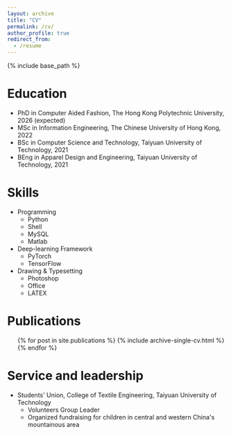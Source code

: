 ```yaml
---
layout: archive
title: "CV"
permalink: /cv/
author_profile: true
redirect_from:
  - /resume
---
```


{% include base_path %}

Education
======
* PhD in Computer Aided Fashion, The Hong Kong Polytechnic University, 2026 (expected)
* MSc in Information Engineering, The Chinese University of Hong Kong, 2022
* BSc in Computer Science and Technology, Taiyuan University of Technology, 2021
* BEng in Apparel Design and Engineering, Taiyuan University of Technology, 2021

  
Skills
======
* Programming 
  * Python
  * Shell
  * MySQL
  * Matlab
* Deep-learning Framework
  * PyTorch
  * TensorFlow
* Drawing & Typesetting
  * Photoshop
  * Office
  * LATEX

Publications
======
  <ul>{% for post in site.publications %}
    {% include archive-single-cv.html %}
  {% endfor %}</ul>

<!--
Teaching
======
  <ul>{% for post in site.teaching %}
    {% include archive-single-cv.html %}
  {% endfor %}</ul>
  
-->

Service and leadership
======
* Students' Union, College of Textile Engineering, Taiyuan University of Technology
  * Volunteers Group Leader
  * Organized fundraising for children in central and western China's mountainous area
